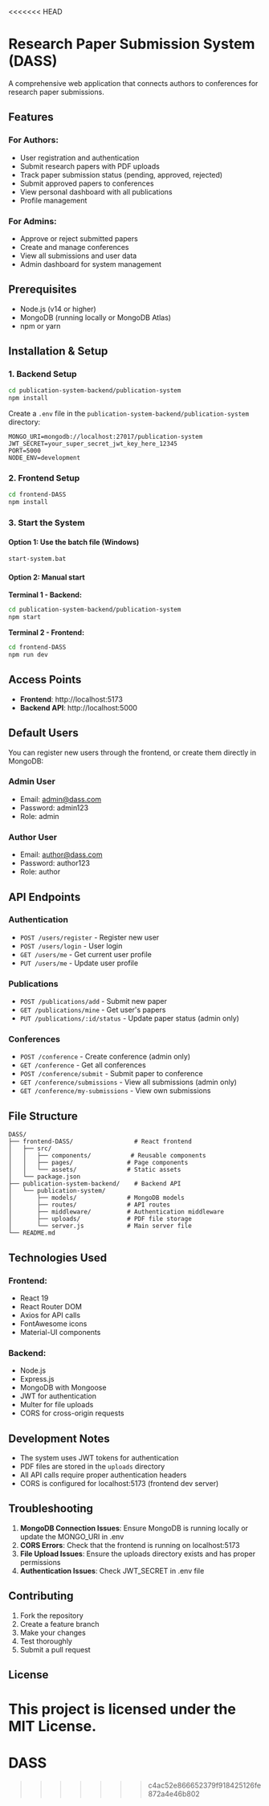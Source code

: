 <<<<<<< HEAD
# Research Paper Submission System (DASS)

A comprehensive web application that connects authors to conferences for research paper submissions.

## Features

### For Authors:
- User registration and authentication
- Submit research papers with PDF uploads
- Track paper submission status (pending, approved, rejected)
- Submit approved papers to conferences
- View personal dashboard with all publications
- Profile management

### For Admins:
- Approve or reject submitted papers
- Create and manage conferences
- View all submissions and user data
- Admin dashboard for system management

## Prerequisites

- Node.js (v14 or higher)
- MongoDB (running locally or MongoDB Atlas)
- npm or yarn

## Installation & Setup

### 1. Backend Setup

```bash
cd publication-system-backend/publication-system
npm install
```

Create a `.env` file in the `publication-system-backend/publication-system` directory:
```
MONGO_URI=mongodb://localhost:27017/publication-system
JWT_SECRET=your_super_secret_jwt_key_here_12345
PORT=5000
NODE_ENV=development
```

### 2. Frontend Setup

```bash
cd frontend-DASS
npm install
```

### 3. Start the System

#### Option 1: Use the batch file (Windows)
```bash
start-system.bat
```

#### Option 2: Manual start

**Terminal 1 - Backend:**
```bash
cd publication-system-backend/publication-system
npm start
```

**Terminal 2 - Frontend:**
```bash
cd frontend-DASS
npm run dev
```

## Access Points

- **Frontend**: http://localhost:5173
- **Backend API**: http://localhost:5000

## Default Users

You can register new users through the frontend, or create them directly in MongoDB:

### Admin User
- Email: admin@dass.com
- Password: admin123
- Role: admin

### Author User
- Email: author@dass.com
- Password: author123
- Role: author

## API Endpoints

### Authentication
- `POST /users/register` - Register new user
- `POST /users/login` - User login
- `GET /users/me` - Get current user profile
- `PUT /users/me` - Update user profile

### Publications
- `POST /publications/add` - Submit new paper
- `GET /publications/mine` - Get user's papers
- `PUT /publications/:id/status` - Update paper status (admin only)

### Conferences
- `POST /conference` - Create conference (admin only)
- `GET /conference` - Get all conferences
- `POST /conference/submit` - Submit paper to conference
- `GET /conference/submissions` - View all submissions (admin only)
- `GET /conference/my-submissions` - View own submissions

## File Structure

```
DASS/
├── frontend-DASS/                 # React frontend
│   ├── src/
│   │   ├── components/           # Reusable components
│   │   ├── pages/               # Page components
│   │   └── assets/              # Static assets
│   └── package.json
├── publication-system-backend/    # Backend API
│   └── publication-system/
│       ├── models/              # MongoDB models
│       ├── routes/              # API routes
│       ├── middleware/          # Authentication middleware
│       ├── uploads/             # PDF file storage
│       └── server.js            # Main server file
└── README.md
```

## Technologies Used

### Frontend:
- React 19
- React Router DOM
- Axios for API calls
- FontAwesome icons
- Material-UI components

### Backend:
- Node.js
- Express.js
- MongoDB with Mongoose
- JWT for authentication
- Multer for file uploads
- CORS for cross-origin requests

## Development Notes

- The system uses JWT tokens for authentication
- PDF files are stored in the `uploads` directory
- All API calls require proper authentication headers
- CORS is configured for localhost:5173 (frontend dev server)

## Troubleshooting

1. **MongoDB Connection Issues**: Ensure MongoDB is running locally or update the MONGO_URI in .env
2. **CORS Errors**: Check that the frontend is running on localhost:5173
3. **File Upload Issues**: Ensure the uploads directory exists and has proper permissions
4. **Authentication Issues**: Check JWT_SECRET in .env file

## Contributing

1. Fork the repository
2. Create a feature branch
3. Make your changes
4. Test thoroughly
5. Submit a pull request

## License

This project is licensed under the MIT License.
=======
# DASS
>>>>>>> c4ac52e866652379f918425126fe872a4e46b802
